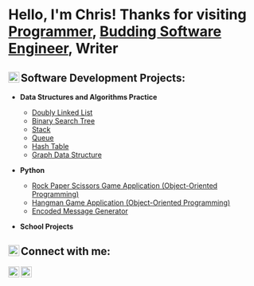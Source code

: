 <h1>Hello, I'm Chris! Thanks for visiting
<br/><a href="https://github.com/Korachof/Korachof">Programmer</a>, <a href="www.linkedin.com/in/christopher-partin-6a8b88291">Budding Software Engineer</a>, Writer

<h2><img align="left" alt="ChrisPartin" width="22px" src="https://github.com/Korachof/Korachof/assets/114110894/4954f573-c8b6-4b7a-a9fb-4da29ce45f9f" />
 Software Development Projects:</h2>

- <b>Data Structures and Algorithms Practice</b>
  - [Doubly Linked List](https://https://github.com/Korachof/Doubly_Linked_List)
  - [Binary Search Tree](https://github.com/Korachof/binary_search_tree)
  - [Stack](https://https://github.com/Korachof/Stack)
  - [Queue](https://https://github.com/Korachof/Queue)
  - [Hash Table](https://https://github.com/Korachof/HashTable)
  - [Graph Data Structure](https://https://github.com/Korachof/Graphs-Data-Structure)
    
- <b>Python</b>
  - [Rock Paper Scissors Game Application (Object-Oriented Programming)](https://github.com/Korachof/rockPaperScissors)
  - [Hangman Game Application (Object-Oriented Programming)](https://github.com/Korachof/hangman)
  - [Encoded Message Generator](https://https://github.com/Korachof/Encoded-Message_Generator.git)
    
- <b>School Projects</b>

<h2><img align="left" alt="ChrisPartin" width="22px" src="https://github.com/Korachof/Korachof/assets/114110894/b378f93a-76c1-4d9f-b787-c9eb77038032" />
 Connect with me:</h2>

[<img align="left" alt="JoshMadakor | LinkedIn" width="22px" src="https://cdn.jsdelivr.net/npm/simple-icons@v3/icons/linkedin.svg" />][linkedin]
[<img align="left" alt="JoshMadakor | Instagram" width="22px" src="https://cdn.jsdelivr.net/npm/simple-icons@v3/icons/instagram.svg" />][instagram]


[instagram]: https://www.instagram.com/korachof/
[linkedin]: https://www.linkedin.com/in/christopher-partin-6a8b88291

<!--
**Korachof/Korachof** is a ✨ _special_ ✨ repository because its `README.md` (this file) appears on your GitHub profile.

Here are some ideas to get you started:

- 🔭 I’m currently working on ...
- 🌱 I’m currently learning ...
- 👯 I’m looking to collaborate on ...
- 🤔 I’m looking for help with ...
- 💬 Ask me about ...
- 📫 How to reach me: ...
- 😄 Pronouns: ...
- ⚡ Fun fact: ...
-->
